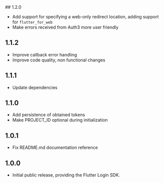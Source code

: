## 1.2.0 

 - Add support for specifying a web-only redirect location, adding support for `flutter_for_web`
 - Make errors received from Auth3 more user friendly

## 1.1.2

- Improve callback error handling
- Improve code quality, non functional changes

## 1.1.1

- Update dependencies  

## 1.1.0

- Add persistence of obtained tokens
- Make PROJECT_ID optional during initialization

## 1.0.1

- Fix README.md documentation reference

## 1.0.0

- Initial public release, providing the Flutter Login SDK.